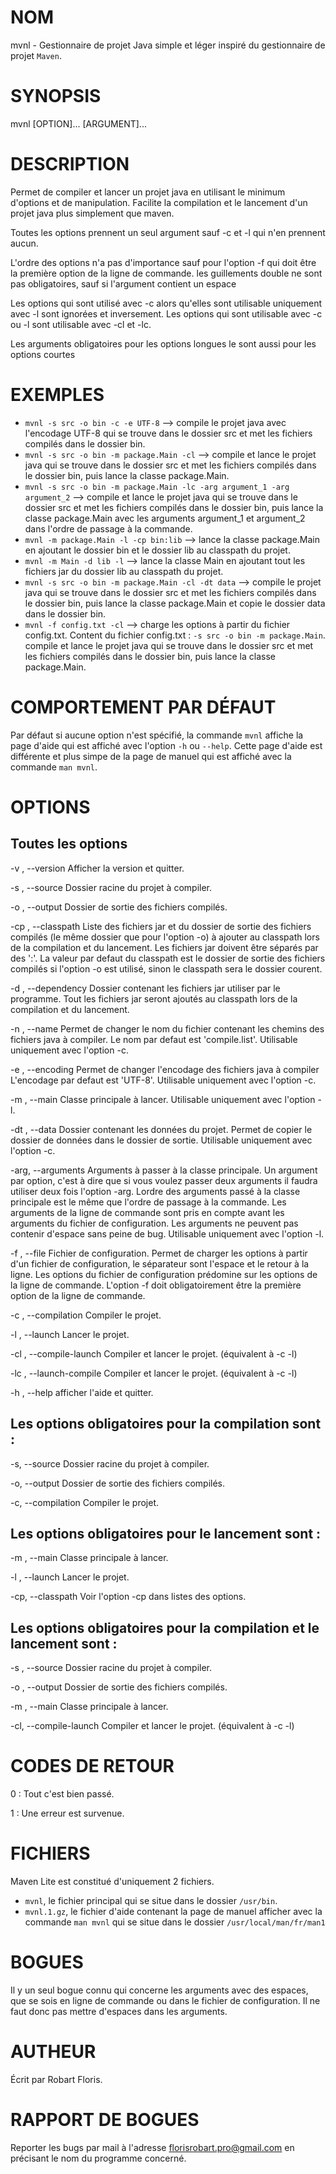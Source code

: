 # NOM

mvnl - Gestionnaire de projet Java simple et léger inspiré du gestionnaire de projet `Maven`.

# SYNOPSIS

mvnl [OPTION]... [ARGUMENT]...

# DESCRIPTION

Permet de compiler et lancer un projet java en utilisant le minimum d'options et de manipulation.
Facilite la compilation et le lancement d'un projet java plus simplement que maven.

Toutes les options prennent un seul argument sauf -c et -l qui n'en prennent aucun.

L'ordre des options n'a pas d'importance sauf pour l'option -f qui doit être la première option de la ligne de commande.
les guillements double ne sont pas obligatoires, sauf si l'argument contient un espace

Les options qui sont utilisé avec -c alors qu'elles sont utilisable uniquement avec -l sont ignorées et inversement.
Les options qui sont utilisable avec -c ou -l sont utilisable avec -cl et -lc.

Les arguments obligatoires pour les options longues le sont aussi pour les options courtes

# EXEMPLES

- `mvnl -s src -o bin -c -e UTF-8` --> compile le projet java avec l'encodage UTF-8 qui se trouve dans le dossier src et met les fichiers compilés dans le dossier bin.
- `mvnl -s src -o bin -m package.Main -cl` --> compile et lance le projet java qui se trouve dans le dossier src et met les fichiers compilés dans le dossier bin, puis lance la classe package.Main.
- `mvnl -s src -o bin -m package.Main -lc -arg argument_1 -arg argument_2` --> compile et lance le projet java qui se trouve dans le dossier src et met les fichiers compilés dans le dossier bin, puis lance la classe package.Main avec les arguments argument_1 et argument_2 dans l'ordre de passage à la commande.
- `mvnl -m package.Main -l -cp bin:lib` --> lance la classe package.Main en ajoutant le dossier bin et le dossier lib au classpath du projet.
- `mvnl -m Main -d lib -l` --> lance la classe Main en ajoutant tout les fichiers jar du dossier lib au classpath du projet.
- `mvnl -s src -o bin -m package.Main -cl -dt data` --> compile le projet java qui se trouve dans le dossier src et met les fichiers compilés dans le dossier bin, puis lance la classe package.Main et copie le dossier data dans le dossier bin.
- `mvnl -f config.txt -cl` --> charge les options à partir du fichier config.txt. Content du fichier config.txt : `-s src -o bin -m package.Main`. compile et lance le projet java qui se trouve dans le dossier src et met les fichiers compilés dans le dossier bin, puis lance la classe package.Main.

# COMPORTEMENT PAR DÉFAUT

Par défaut si aucune option n'est spécifié, la commande `mvnl` affiche la page d'aide qui est affiché avec l'option `-h` ou `--help`. Cette page d'aide est différente et plus simpe de la page de manuel qui est affiché avec la commande `man mvnl`.

# OPTIONS

## Toutes les options

-v  , --version         Afficher la version et quitter.

-s  , --source          Dossier racine du projet à compiler.

-o  , --output          Dossier de sortie des fichiers compilés.

-cp , --classpath       Liste des fichiers jar et du dossier de sortie des fichiers compilés (le même dossier que pour l'option -o) à ajouter au classpath lors de la compilation et du lancement. Les fichiers jar doivent être séparés par des ':'. La valeur par defaut du classpath est le dossier de sortie des fichiers compilés si l'option -o est utilisé, sinon le classpath sera le dossier courent.

-d  , --dependency      Dossier contenant les fichiers jar utiliser par le programme. Tout les fichiers jar seront ajoutés au classpath lors de la compilation et du lancement.

-n  , --name            Permet de changer le nom du fichier contenant les chemins des fichiers java à compiler. Le nom par defaut est 'compile.list'. Utilisable uniquement avec l'option -c.

-e  , --encoding        Permet de changer l'encodage des fichiers java à compiler L'encodage par defaut est 'UTF-8'. Utilisable uniquement avec l'option -c.

-m  , --main            Classe principale à lancer. Utilisable uniquement avec l'option -l.

-dt , --data            Dossier contenant les données du projet. Permet de copier le dossier de données dans le dossier de sortie. Utilisable uniquement avec l'option -c.

-arg, --arguments       Arguments à passer à la classe principale. Un argument par option, c'est à dire que si vous voulez passer deux arguments il faudra utiliser deux fois l'option -arg. Lordre des arguments passé à la classe principale est le même que l'ordre de passage à la commande. Les arguments de la ligne de commande sont pris en compte avant les arguments du fichier de configuration. Les arguments ne peuvent pas contenir d'espace sans peine de bug. Utilisable uniquement avec l'option -l.

-f  , --file            Fichier de configuration. Permet de charger les options à partir d'un fichier de configuration, le séparateur sont l'espace et le retour à la ligne. Les options du fichier de configuration prédomine sur les options de la ligne de commande. L'option -f doit obligatoirement être la première option de la ligne de commande.

-c  , --compilation     Compiler le projet.

-l  , --launch          Lancer le projet.

-cl , --compile-launch  Compiler et lancer le projet. (équivalent à -c -l)

-lc , --launch-compile  Compiler et lancer le projet. (équivalent à -c -l)

-h  , --help            afficher l'aide et quitter.

## Les options obligatoires pour la compilation sont :

-s, --source       Dossier racine du projet à compiler.

-o, --output       Dossier de sortie des fichiers compilés.

-c, --compilation  Compiler le projet.

## Les options obligatoires pour le lancement sont :

-m , --main       Classe principale à lancer.

-l , --launch     Lancer le projet.

-cp, --classpath  Voir l'option -cp dans listes des options.

## Les options obligatoires pour la compilation et le lancement sont :

-s , --source          Dossier racine du projet à compiler.

-o , --output          Dossier de sortie des fichiers compilés.

-m , --main            Classe principale à lancer.

-cl, --compile-launch  Compiler et lancer le projet. (équivalent à -c -l)

# CODES DE RETOUR

0 : Tout c'est bien passé.

1 : Une erreur est survenue.

# FICHIERS

Maven Lite est constitué d'uniquement 2 fichiers.

- `mvnl`, le fichier principal qui se situe dans le dossier `/usr/bin`.
- `mvnl.1.gz`, le fichier d'aide contenant la page de manuel afficher avec la commande `man mvnl` qui se situe dans le dossier `/usr/local/man/fr/man1`

# BOGUES

Il y un seul bogue connu qui concerne les arguments avec des espaces, que se sois en ligne de commande ou dans le fichier de configuration. Il ne faut donc pas mettre d'espaces dans les arguments.

# AUTHEUR

Écrit par Robart Floris.

# RAPPORT DE BOGUES

Reporter les bugs par mail à l'adresse <florisrobart.pro@gmail.com> en précisant le nom du programme concerné.